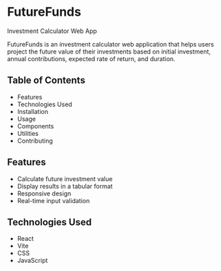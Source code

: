 # FutureFunds
Investment Calculator Web App

FutureFunds is an investment calculator web application that helps users project the future value of their investments based on initial investment, annual contributions, expected rate of return, and duration.

## Table of Contents

- Features
- Technologies Used
- Installation
- Usage
- Components
- Utilities
- Contributing

## Features

- Calculate future investment value
- Display results in a tabular format
- Responsive design
- Real-time input validation

## Technologies Used

- React
- Vite
- CSS
- JavaScript
